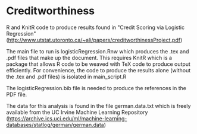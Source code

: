 # Creditworthiness
R and KnitR code to produce results found in "Credit Scoring via Logistic Regression" (http://www.utstat.utoronto.ca/~ali/papers/creditworthinessProject.pdf)

The main file to run is logisticRegression.Rnw which produces the .tex and .pdf files that make up the document. This requires KnitR which is a package that allows R code to be weaved with TeX code to produce output efficiently. For convenience, the code to produce the results alone (without the .tex and .pdf files) is isolated in main_script.R

The logisticRegression.bib file is needed to produce the references in the PDF file. 

The data for this analysis is found in the file german.data.txt which is freely available from the UC Irvine Machine Learning Repository (https://archive.ics.uci.edu/ml/machine-learning-databases/statlog/german/german.data)

